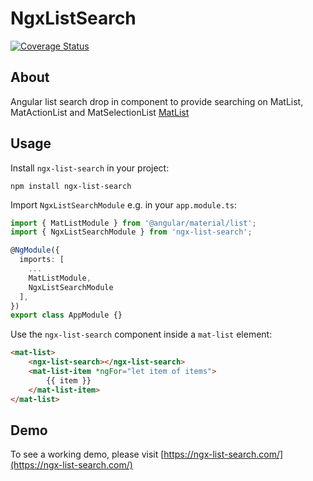 # NgxListSearch

[![Coverage Status](https://coveralls.io/repos/github/Airizom/ngx-list-search/badge.svg?branch=feature/TestCoverageBadgeAndPipeline)](https://coveralls.io/github/Airizom/ngx-list-search?branch=feature/TestCoverageBadgeAndPipeline)

## About
Angular list search drop in component to provide searching on MatList, MatActionList and MatSelectionList [MatList](https://material.angular.io/components/list/overview)

## Usage
Install `ngx-list-search` in your project:
```
npm install ngx-list-search
```

Import `NgxListSearchModule` e.g. in your `app.module.ts`:
```typescript
import { MatListModule } from '@angular/material/list';
import { NgxListSearchModule } from 'ngx-list-search';

@NgModule({
  imports: [
    ...
    MatListModule,
    NgxListSearchModule
  ],
})
export class AppModule {}
```

Use the `ngx-list-search` component inside a `mat-list` element:
```html
<mat-list>
    <ngx-list-search></ngx-list-search>
    <mat-list-item *ngFor="let item of items">
        {{ item }}
    </mat-list-item>
</mat-list>
```

## Demo
To see a working demo, please visit [https://ngx-list-search.com/](https://ngx-list-search.com/)
